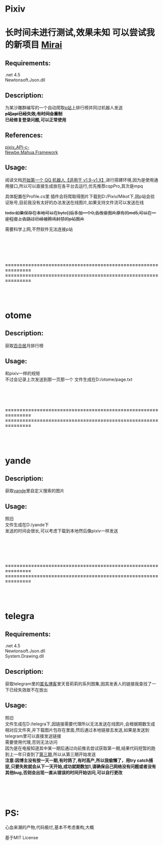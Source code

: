 # Pixiv 
# 长时间未进行测试,效果未知 可以尝试我的新项目 [Mirai](https://github.com/FirmianaMarsili/QQBot.git)

## Requirements:    
  .net 4.5 <br>
  Newtonsoft.Json.dll
## Description:
为某沙雕群编写的一个自动爬取[p站](https://www.pixiv.net/)上排行榜并同过机器人发送
<br>
~~**p站api已经失效,有时间会重制**~~<br>
**已经修复登录问题,可以正常使用**
## References:

[pixiv_API-c-](https://github.com/xingoxu/pixiv_API-c-)  
[Newbe.Mahua.Framework](https://github.com/Newbe36524/Newbe.Mahua.Framework)

## Usage:
阅读文档[开始第一个 QQ 机器人【适用于 v1.9-v1.X】](http://www.newbe.pro/2018/06/10/Newbe.Mahua/Begin-First-Plugin-With-Mahua-In-v1.9/)进行搭建环境,因为是使用通用接口,所以可以直接生成放在各平台去运行,优先推荐cqpPro,其次是mpq

具体配置在Profile.cs里
插件会将爬取得图片下载到D:/Pixiv/Mikot下,因p站会验证账号,目前我没有太好的办法发送在线图片,如果支持文件流可以发送在线

~~todo:如果保存在本地可以在byte[]后多加一个0,去改变图片原有的md5,可以在一定程度上去跳过已经被腾讯封禁的p站图片~~

需要科学上网,不然软件无法连接p站


<br><br><br><br><br>
**==============================================================**
**==============================================================**
<br><br><br><br>


# otome

## Description:
获取[百合居](http://otome.me/)月排行榜

## Usage:
和pixiv一样的规矩<br>不过会记录上次发送到那一页那一个 文件生成在D:/otome/page.txt



<br><br><br><br>
**==============================================================**
**==============================================================**
<br><br><br><br>

# yande

## Description: 
获取[yande](https://yande.re/post)里自定义搜索的图片

## Usage:
照旧<br>文件生成在D:/yande下<br>发送的时间会很长,可以考虑下载到本地然后像pixiv一样发送


<br><br><br><br>

**==============================================================**
**==============================================================**
<br><br><br><br>

# telegra
## Requirements:    
  .net 4.5 <br>
  Newtonsoft.Json.dll<br>
  System.Drawing.dll
 ## Description:
  获取telegram里的[匿名博客](https://telegra.ph)里天音莉莉的系列图集,因其发表人的链接我查找了一下已经失效故不在放出
  ## Usage:
   照旧<br>文件生成在D:/telegra下,因链接需要代理所以无法发送在线图片,会根据期数生成相对应文件夹,并下载图片包存在里面,然后通过本地链接去发送,如果是发送到telegram里可以直接发送链接<br>需要使用代理,否则无法访问<br>因为是在电报知道其中某一期后通过向前推去尝试获取第一期,结果代码短暂的跑到上一年只查到了[第三期](https://telegra.ph/%E6%B6%A9%E5%9B%BEtime-No3-08-29),所以从第三期开始发送<br>**注意:因博主没有按一天一期,有时鸽了,有时高产,所以我偷懒了，用try catch捕捉,只要失败就会从下一天开始,成功就期数加1,请确保自己网络没有问题或者没有其他bug,否则会出现一直从错误的时间开始访问,可以自行更改**
   <br><br><br><br><br>
   
# PS:

  心血来潮的产物,代码极烂,基本不考虑重构,大概
  
  基于MIT License

